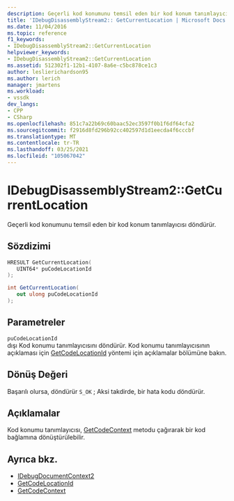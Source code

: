 ```yaml
---
description: Geçerli kod konumunu temsil eden bir kod konum tanımlayıcısı döndürür.
title: 'IDebugDisassemblyStream2:: GetCurrentLocation | Microsoft Docs'
ms.date: 11/04/2016
ms.topic: reference
f1_keywords:
- IDebugDisassemblyStream2::GetCurrentLocation
helpviewer_keywords:
- IDebugDisassemblyStream2::GetCurrentLocation
ms.assetid: 512302f1-12b1-4107-8a6e-c5bc878ce1c3
author: leslierichardson95
ms.author: lerich
manager: jmartens
ms.workload:
- vssdk
dev_langs:
- CPP
- CSharp
ms.openlocfilehash: 851c7a22b69c60baac52ec3597f0b1f6df64cfa2
ms.sourcegitcommit: f2916d8fd296b92cc402597d1d1eecda4f6cccbf
ms.translationtype: MT
ms.contentlocale: tr-TR
ms.lasthandoff: 03/25/2021
ms.locfileid: "105067042"
---
```

# <a name="idebugdisassemblystream2getcurrentlocation"></a>IDebugDisassemblyStream2::GetCurrentLocation
Geçerli kod konumunu temsil eden bir kod konum tanımlayıcısı döndürür.

## <a name="syntax"></a>Sözdizimi

```cpp
HRESULT GetCurrentLocation( 
   UINT64* puCodeLocationId
);
```

```csharp
int GetCurrentLocation( 
   out ulong puCodeLocationId
);
```

## <a name="parameters"></a>Parametreler
`puCodeLocationId`\
dışı Kod konumu tanımlayıcısını döndürür. Kod konumu tanımlayıcısının açıklaması için [GetCodeLocationId](../../../extensibility/debugger/reference/idebugdisassemblystream2-getcodelocationid.md) yöntemi için açıklamalar bölümüne bakın.

## <a name="return-value"></a>Dönüş Değeri
 Başarılı olursa, döndürür `S_OK` ; Aksi takdirde, bir hata kodu döndürür.

## <a name="remarks"></a>Açıklamalar
 Kod konumu tanımlayıcısı, [GetCodeContext](../../../extensibility/debugger/reference/idebugdisassemblystream2-getcodecontext.md) metodu çağırarak bir kod bağlamına dönüştürülebilir.

## <a name="see-also"></a>Ayrıca bkz.
- [IDebugDocumentContext2](../../../extensibility/debugger/reference/idebugdocumentcontext2.md)
- [GetCodeLocationId](../../../extensibility/debugger/reference/idebugdisassemblystream2-getcodelocationid.md)
- [GetCodeContext](../../../extensibility/debugger/reference/idebugdisassemblystream2-getcodecontext.md)
